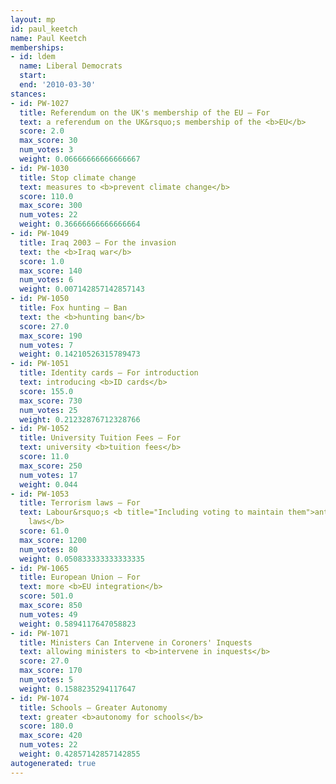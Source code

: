 ```yaml
---
layout: mp
id: paul_keetch
name: Paul Keetch
memberships:
- id: ldem
  name: Liberal Democrats
  start: 
  end: '2010-03-30'
stances:
- id: PW-1027
  title: Referendum on the UK's membership of the EU — For
  text: a referendum on the UK&rsquo;s membership of the <b>EU</b>
  score: 2.0
  max_score: 30
  num_votes: 3
  weight: 0.06666666666666667
- id: PW-1030
  title: Stop climate change
  text: measures to <b>prevent climate change</b>
  score: 110.0
  max_score: 300
  num_votes: 22
  weight: 0.36666666666666664
- id: PW-1049
  title: Iraq 2003 — For the invasion
  text: the <b>Iraq war</b>
  score: 1.0
  max_score: 140
  num_votes: 6
  weight: 0.007142857142857143
- id: PW-1050
  title: Fox hunting — Ban
  text: the <b>hunting ban</b>
  score: 27.0
  max_score: 190
  num_votes: 7
  weight: 0.14210526315789473
- id: PW-1051
  title: Identity cards — For introduction
  text: introducing <b>ID cards</b>
  score: 155.0
  max_score: 730
  num_votes: 25
  weight: 0.21232876712328766
- id: PW-1052
  title: University Tuition Fees — For
  text: university <b>tuition fees</b>
  score: 11.0
  max_score: 250
  num_votes: 17
  weight: 0.044
- id: PW-1053
  title: Terrorism laws — For
  text: Labour&rsquo;s <b title="Including voting to maintain them">anti-terrorism
    laws</b>
  score: 61.0
  max_score: 1200
  num_votes: 80
  weight: 0.050833333333333335
- id: PW-1065
  title: European Union — For
  text: more <b>EU integration</b>
  score: 501.0
  max_score: 850
  num_votes: 49
  weight: 0.5894117647058823
- id: PW-1071
  title: Ministers Can Intervene in Coroners' Inquests
  text: allowing ministers to <b>intervene in inquests</b>
  score: 27.0
  max_score: 170
  num_votes: 5
  weight: 0.1588235294117647
- id: PW-1074
  title: Schools — Greater Autonomy
  text: greater <b>autonomy for schools</b>
  score: 180.0
  max_score: 420
  num_votes: 22
  weight: 0.42857142857142855
autogenerated: true
---
```

